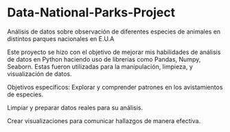 # Data-National-Parks-Project
Análisis de datos sobre observación de diferentes especies de animales en distintos parques nacionales en E.U.A 

Este proyecto se hizo con el objetivo de mejorar mis habilidades de análisis de datos en Python haciendo uso de librerías como  Pandas, Numpy, Seaborn. Estas fueron utilizadas para la manipulación, limpieza, y visualización de datos.

Objetivos específicos:
Explorar y comprender patrones en los avistamientos de especies.

Limpiar y preparar datos reales para su análisis.

Crear visualizaciones para comunicar hallazgos de manera efectiva.

